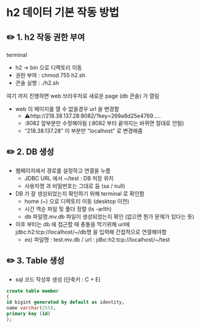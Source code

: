 # h2 데이터 기본 작동 방법

## ✏️ 1. h2 작동 권한 부여

terminal

- h2 → bin 으로 디렉토리 이동
- 권한 부여 : chmod 755 h2.sh
- 콘솔 실행 : ./h2.sh

여기 까지 진행하면 web 브라우저로 새로운 page (db 콘솔) 가 열림

- web 이 페이지를 열 수 없을경우 url 을 변경함
    - ⚠️http://218.38.137.28:8082/?key=269a8d25e4769…..
    - :8082 앞부분만 수정해야됨 (:8082 부터 끝까지는 바뀌면 절대로 안됨)
    - “218.38.137.28” 이 부분만 “localhost” 로 변경해줌

## ✏️ 2. DB 생성

- 웹페이지에서 경로를 설정하고 연결을 누름
    - JDBC URL 에서 ~/test : DB 저장 위치
    - 사용자명 과 비밀번호는 그대로 둠 (sa / null)
- DB 가 잘 생성되었는지 확인하기 위해 terminal 로 확인함
    - home (~) 으로 디렉토리 이동 (desktop 이전)
    - 시간 역순 파일 밎 폴더 정렬 (ls -arlth)
    - db 파일명.mv.db 파일이 생성되었는지 확인 (없으면 뭔가 문제가 있다는 뜻)
- 이후 부터는 db 에 접근할 때 충돌을 막기위해 url에 jdbc:h2:tcp://localhost/~/db명 을 입력해 간접적으로 연결해야함
    - ex) 파일명 : test.mv.db / url : jdbc:h2:tcp://localhost/~/test

## ✏️ 3. Table 생성

- sql 코드 작성후 생성 (단축키 : C + E)

```sql
create table member
(
id bigint generated by default as identity,
name varchar(255),
primary key (id)
);
```

